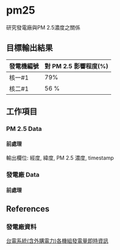 # pm25

研究發電廠與PM 2.5濃度之關係

## 目標輸出結果

| 發電機編號 | 對 PM 2.5 影響程度(%) |
| --- | --- |
| 核一#1 | 79% | 
| 核二#1 | 56 % |

## 工作項目

### PM 2.5 Data

#### 前處理

輸出欄位: 經度, 緯度, PM 2.5 濃度, timestamp

### 發電廠 Data



#### 前處理

## References

### 發電廠資料

[台電系統(含外購電力)各機組發電量即時資訊](https://sheethub.com/data.gov.tw/政府資料開放平臺資料集清單/uri/4080)

